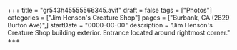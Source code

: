 +++
title = "gr543h45555566345.avif"
draft = false
tags = ["Photos"]
categories = ["Jim Henson's Creature Shop"]
pages = ["Burbank, CA (2829 Burton Ave)",]
startDate = "0000-00-00"
description = "Jim Henson's Creature Shop building exterior. Entrance located around rightmost corner."
+++
